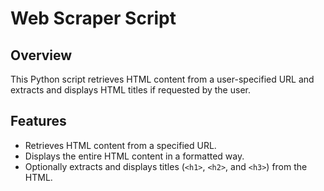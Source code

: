 # Web Scraper Script

## Overview

This Python script retrieves HTML content from a user-specified URL and extracts and displays HTML titles if requested by the user. 

## Features

- Retrieves HTML content from a specified URL.
- Displays the entire HTML content in a formatted way.
- Optionally extracts and displays titles (`<h1>`, `<h2>`, and `<h3>`) from the HTML.
